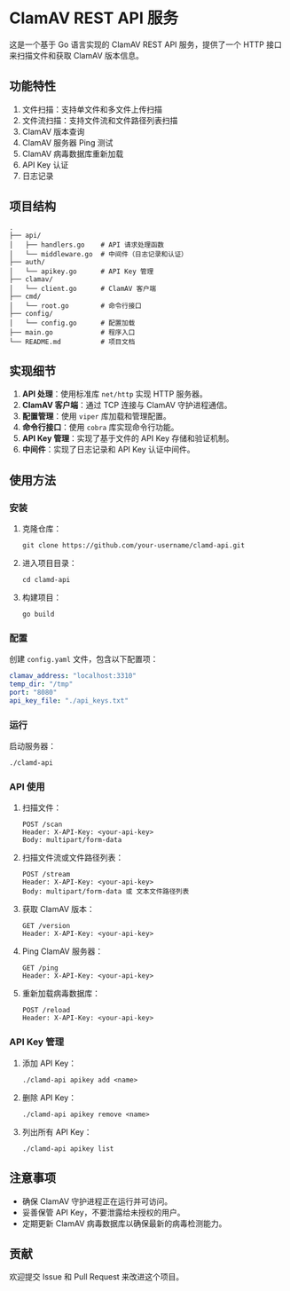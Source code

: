# ClamAV REST API 服务

这是一个基于 Go 语言实现的 ClamAV REST API 服务，提供了一个 HTTP 接口来扫描文件和获取 ClamAV 版本信息。

## 功能特性

1. 文件扫描：支持单文件和多文件上传扫描
2. 文件流扫描：支持文件流和文件路径列表扫描
3. ClamAV 版本查询
4. ClamAV 服务器 Ping 测试
5. ClamAV 病毒数据库重新加载
6. API Key 认证
7. 日志记录

## 项目结构

```
.
├── api/
│   ├── handlers.go    # API 请求处理函数
│   └── middleware.go  # 中间件（日志记录和认证）
├── auth/
│   └── apikey.go      # API Key 管理
├── clamav/
│   └── client.go      # ClamAV 客户端
├── cmd/
│   └── root.go        # 命令行接口
├── config/
│   └── config.go      # 配置加载
├── main.go            # 程序入口
└── README.md          # 项目文档
```

## 实现细节

1. **API 处理**：使用标准库 `net/http` 实现 HTTP 服务器。
2. **ClamAV 客户端**：通过 TCP 连接与 ClamAV 守护进程通信。
3. **配置管理**：使用 `viper` 库加载和管理配置。
4. **命令行接口**：使用 `cobra` 库实现命令行功能。
5. **API Key 管理**：实现了基于文件的 API Key 存储和验证机制。
6. **中间件**：实现了日志记录和 API Key 认证中间件。

## 使用方法

### 安装

1. 克隆仓库：
   ```
   git clone https://github.com/your-username/clamd-api.git
   ```

2. 进入项目目录：
   ```
   cd clamd-api
   ```

3. 构建项目：
   ```
   go build
   ```

### 配置

创建 `config.yaml` 文件，包含以下配置项：

```yaml
clamav_address: "localhost:3310"
temp_dir: "/tmp"
port: "8080"
api_key_file: "./api_keys.txt"
```

### 运行

启动服务器：

```
./clamd-api
```

### API 使用

1. 扫描文件：
   ```
   POST /scan
   Header: X-API-Key: <your-api-key>
   Body: multipart/form-data
   ```

2. 扫描文件流或文件路径列表：
   ```
   POST /stream
   Header: X-API-Key: <your-api-key>
   Body: multipart/form-data 或 文本文件路径列表
   ```

3. 获取 ClamAV 版本：
   ```
   GET /version
   Header: X-API-Key: <your-api-key>
   ```

4. Ping ClamAV 服务器：
   ```
   GET /ping
   Header: X-API-Key: <your-api-key>
   ```

5. 重新加载病毒数据库：
   ```
   POST /reload
   Header: X-API-Key: <your-api-key>
   ```

### API Key 管理

1. 添加 API Key：
   ```
   ./clamd-api apikey add <name>
   ```

2. 删除 API Key：
   ```
   ./clamd-api apikey remove <name>
   ```

3. 列出所有 API Key：
   ```
   ./clamd-api apikey list
   ```

## 注意事项

- 确保 ClamAV 守护进程正在运行并可访问。
- 妥善保管 API Key，不要泄露给未授权的用户。
- 定期更新 ClamAV 病毒数据库以确保最新的病毒检测能力。

## 贡献

欢迎提交 Issue 和 Pull Request 来改进这个项目。